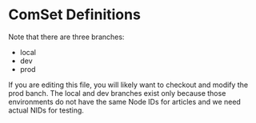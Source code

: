 ComSet Definitions
=================

Note that there are three branches:

- local
- dev
- prod

If you are editing this file, you will likely want to checkout and modify the
prod banch. The local and dev branches exist only because those environments
do not have the same Node IDs for articles and we need actual NIDs for testing.

